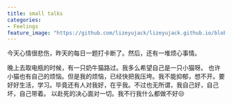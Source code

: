 ```yaml
---
title: small talks
categories:
- Feelings
feature_image: "https://github.com/lizeyujack/lizeyujack.github.io/blob/main/shy_shushu.jpg?raw=true"
---
```


今天心情很悲伤，昨天的每日一题打卡断了。然后，还有一堆烦心事情。
<!-- more -->
晚上去取电瓶的时候，有一只奶牛猫路过。我多么希望自己是一只小猫呀。
也许小猫也有自己的烦恼。但是我的烦恼，已经快把我压垮。我不能抑郁，想不开。要好好生活，学习。毕竟还有人对我好，在乎我。不过也无所谓，我自己好，自己坏，自己带着。
以赴死的决心面对一切。我不行我什么都做不好😒
